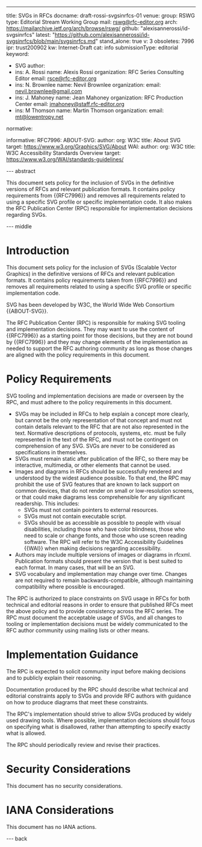 ---
title: SVGs in RFCs
docname: draft-rossi-svgsinrfcs-01
venue:
  group: RSWG
  type: Editorial Stream Working Group
  mail: rswg@rfc-editor.org
  arch: https://mailarchive.ietf.org/arch/browse/rswg/
  github: "alexisannerossi/id-svgsinrfcs"
  latest: "https://github.com/alexisannerossi/id-svgsinrfcs/blob/main/svgsinrfcs.md"
stand_alone: true
v: 3
obsoletes: 7996
ipr: trust200902
kw: Internet-Draft
cat: info
submissionType: editorial
keyword:
 - SVG
author:
  -
    ins: A. Rossi
    name: Alexis Rossi
    organization: RFC Series Consulting Editor
    email: rsce@rfc-editor.org
  -
    ins: N. Brownlee
    name: Nevil Brownlee
    organization: 
    email: nevil.brownlee@gmail.com
  -
    ins: J. Mahoney
    name: Jean Mahoney
    organization: RFC Production Center
    email: jmahoney@staff.rfc-editor.org
  -
    ins: M Thomson
    name: Martin Thomson
    organization: 
    email: mt@lowentropy.net

normative:
  

informative:
  RFC7996:
  ABOUT-SVG:
    author:
      org: W3C
    title: About SVG
    target: https://www.w3.org/Graphics/SVG/About
  WAI:
    author:
      org: W3C
    title: W3C Accessibility Standards Overview
    target: https://www.w3.org/WAI/standards-guidelines/

--- abstract

This document sets policy for the inclusion of SVGs in the definitive versions of RFCs and relevant publication formats. It contains policy requirements from {{RFC7996}} and removes all requirements related to using a specific SVG profile or specific implementation code. It also makes the RFC Publication Center (RPC) responsible for implementation decisions regarding SVGs.

--- middle

# Introduction

This document sets policy for the inclusion of SVGs (Scalable Vector Graphics) in the definitive versions of RFCs and relevant publication formats. It contains policy requirements taken from {{RFC7996}} and removes all requirements related to using a specific SVG profile or specific implementation code.

SVG has been developed by W3C, the World Wide Web Consortium {{ABOUT-SVG}}.

The RFC Publication Center (RPC) is responsible for making SVG tooling and implementation decisions. They may want to use the content of {{RFC7996}} as a starting point for those decisions, but they are not bound by {{RFC7996}} and they may change elements of the implementation as needed to support the RFC authoring community as long as those changes are aligned with the policy requirements in this document.

# Policy Requirements

SVG tooling and implementation decisions are made or overseen by the RPC, and must adhere to the policy requirements in this document. 

* SVGs may be included in RFCs to help explain a concept more clearly, but cannot be the only representation of that concept and must not contain details relevant to the RFC that are not also represented in the text. Normative descriptions of protocols, systems, etc. must be fully represented in the text of the RFC, and must not be contingent on comprehension of any SVG. SVGs are never to be considered as specifications in themselves. 
* SVGs must remain static after publication of the RFC, so there may be interactive, multimedia, or other elements that cannot be used.
* Images and diagrams in RFCs should be successfully rendered and understood by the widest audience possible. To that end, the RPC may prohibit the use of SVG features that are known to lack support on common devices, that do not render on small or low-resolution screens, or that could make diagrams less comprehensible for any significant readership. This includes:
  * SVGs must not contain pointers to external resources.  
  * SVGs must not contain executable script.
  * SVGs should be as accessible as possible to people with visual disabilities, including those who have color blindness, those who need to scale or change fonts, and those who use screen reading software. The RPC will refer to the W3C Accessibility Guidelines {{WAI}} when making decisions regarding accessibility.
* Authors may include multiple versions of images or diagrams in rfcxml.  Publication formats should present the version that is best suited to each format.  In many cases, that will be an SVG.
* SVG vocabulary and implementation may change over time. Changes are not required to remain backwards-compatible, although maintaining compatibility where possible is encouraged.

The RPC is authorized to place constraints on SVG usage in RFCs for both technical and editorial reasons
in order to ensure that published RFCs meet the above policy
and to provide consistency across the RFC series.
The RPC must document the acceptable usage of SVGs, and all changes to tooling or implementation decisions must be widely communicated to the RFC author community using mailing lists or other means.

# Implementation Guidance

The RPC is expected to solicit community input before making decisions and to publicly explain their reasoning.

Documentation produced by the RPC should describe what technical and editorial constraints apply to SVGs
and provide RFC authors with guidance on how to produce diagrams that meet these constraints.

The RPC's implementation should strive to allow SVGs produced by widely used drawing tools.
Where possible, implementation decisions should focus on specifying what is disallowed, rather than attempting to specify exactly what is allowed.

The RPC should periodically review and revise their practices.

# Security Considerations

This document has no security considerations.


# IANA Considerations

This document has no IANA actions.


--- back

